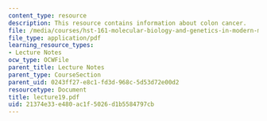 ```yaml
---
content_type: resource
description: This resource contains information about colon cancer.
file: /media/courses/hst-161-molecular-biology-and-genetics-in-modern-medicine-fall-2007/21374e33e480ac1f5026d1b5584797cb_lecture19.pdf
file_type: application/pdf
learning_resource_types:
- Lecture Notes
ocw_type: OCWFile
parent_title: Lecture Notes
parent_type: CourseSection
parent_uid: 0243ff27-e8c1-fd3d-968c-5d53d72e00d2
resourcetype: Document
title: lecture19.pdf
uid: 21374e33-e480-ac1f-5026-d1b5584797cb
---
```

